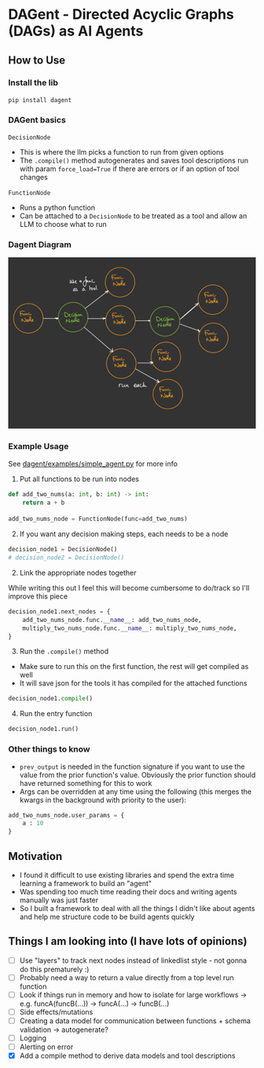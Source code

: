 # DAGent - Directed Acyclic Graphs (DAGs) as AI Agents

## How to Use

### Install the lib 
`pip install dagent`

### DAGent basics 

`DecisionNode`
- This is where the llm picks a function to run from given options
- The `.compile()` method autogenerates and saves tool descriptions run with param `force_load=True` if there are errors or if an option of tool changes

`FunctionNode`
- Runs a python function
- Can be attached to a `DecisionNode` to be treated as a tool and allow an LLM to choose what to run

### Dagent Diagram
![DAGent Diagram](dagent/examples/diagram.jpeg)


### Example Usage
See [dagent/examples/simple_agent.py](dagent/examples/simple_agent.py) for more info

1. Put all functions to be run into nodes

```python
def add_two_nums(a: int, b: int) -> int:
    return a + b

add_two_nums_node = FunctionNode(func=add_two_nums)
```
2. If you want any decision making steps, each needs to be a node

```python
decision_node1 = DecisionNode()
# decision_node2 = DecisionNode()
```

2. Link the appropriate nodes together

While writing this out I feel this will become cumbersome to do/track so I'll improve this piece
```python
decision_node1.next_nodes = {
    add_two_nums_node.func.__name__: add_two_nums_node,
    multiply_two_nums_node.func.__name__: multiply_two_nums_node,
}
```

3. Run the `.compile()` method

- Make sure to run this on the first function, the rest will get compiled as well
- It will save json for the tools it has compiled for the attached functions
```python
decision_node1.compile()
```

4. Run the entry function
```python
decision_node1.run()
```


### Other things to know

- `prev_output` is needed in the function signature if you want to use the value from the prior function's value. Obviously the prior function should have returned something for this to work
- Args can be overridden at any time using the following (this merges the kwargs in the background with priority to the user):
```python
add_two_nums_node.user_params = {
    a : 10
}
```


## Motivation

- I found it difficult to use existing libraries and spend the extra time learning a framework to build an "agent"
- Was spending too much time reading their docs and writing agents manually was just faster
- So I built a framework to deal with all the things I didn't like about agents and help me structure code to be build agents quickly


## Things I am looking into (I have lots of opinions)
- [ ] Use "layers" to track next nodes instead of linkedlist style - not gonna do this prematurely :)
- [ ] Probably need a way to return a value directly from a top level run function
- [ ] Look if things run in memory and how to isolate for large workflows -> e.g. funcA(funcB(...)) -> funcA(...) -> funcB(...)
- [ ] Side effects/mutations
- [ ] Creating a data model for communication between functions + schema validation -> autogenerate? 
- [ ] Logging
- [ ] Alerting on error
- [x] Add a compile method to derive data models and tool descriptions
